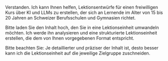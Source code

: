 Verstanden. Ich kann Ihnen helfen, Lektionsentwürfe für einen freiwilligen Kurs über KI und LLMs zu erstellen, der sich an Lernende im Alter von 15 bis 20 Jahren an Schweizer Berufsschulen und Gymnasien richtet. 

Bitte laden Sie den Inhalt hoch, den Sie in eine Lektionseinheit umwandeln möchten. Ich werde ihn analysieren und eine strukturierte Lektionseinheit erstellen, die dem von Ihnen vorgegebenen Format entspricht. 

Bitte beachten Sie: Je detaillierter und präziser der Inhalt ist, desto besser kann ich die Lektionseinheit auf die jeweilige Zielgruppe zuschneiden. 
